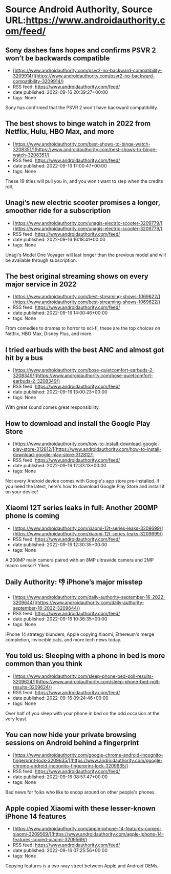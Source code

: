 # Source Android Authority, Source URL:https://www.androidauthority.com/feed/

## Sony dashes fans hopes and confirms PSVR 2 won’t be backwards compatible
 - [https://www.androidauthority.com/psvr2-no-backward-compatibility-3209914/](https://www.androidauthority.com/psvr2-no-backward-compatibility-3209914/)
 - RSS feed: https://www.androidauthority.com/feed/
 - date published: 2022-09-16 20:39:27+00:00
 - tags: None

Sony has confirmed that the PSVR 2 won't have backward compatibility.

## The best shows to binge watch in 2022 from Netflix, Hulu, HBO Max, and more
 - [https://www.androidauthority.com/best-shows-to-binge-watch-3208351/](https://www.androidauthority.com/best-shows-to-binge-watch-3208351/)
 - RSS feed: https://www.androidauthority.com/feed/
 - date published: 2022-09-16 17:00:47+00:00
 - tags: None

These 19 titles will pull you in, and you won't want to step when the credits roll.

## Unagi’s new electric scooter promises a longer, smoother ride for a subscription
 - [https://www.androidauthority.com/unagis-electric-scooter-3209779/](https://www.androidauthority.com/unagis-electric-scooter-3209779/)
 - RSS feed: https://www.androidauthority.com/feed/
 - date published: 2022-09-16 16:18:41+00:00
 - tags: None

Unagi's Model One Voyager will last longer than the previous model and will be available through subscription.

## The best original streaming shows on every major service in 2022
 - [https://www.androidauthority.com/best-streaming-shows-1069622/](https://www.androidauthority.com/best-streaming-shows-1069622/)
 - RSS feed: https://www.androidauthority.com/feed/
 - date published: 2022-09-16 14:00:46+00:00
 - tags: None

From comedies to dramas to horror to sci-fi, these are the top choices on Netflix, HBO Max, Disney Plus, and more.

## I tried earbuds with the best ANC and almost got hit by a bus
 - [https://www.androidauthority.com/bose-quietcomfort-earbuds-2-3208349/](https://www.androidauthority.com/bose-quietcomfort-earbuds-2-3208349/)
 - RSS feed: https://www.androidauthority.com/feed/
 - date published: 2022-09-16 13:00:23+00:00
 - tags: None

With great sound comes great responsibility.

## How to download and install the Google Play Store
 - [https://www.androidauthority.com/how-to-install-download-google-play-store-312812/](https://www.androidauthority.com/how-to-install-download-google-play-store-312812/)
 - RSS feed: https://www.androidauthority.com/feed/
 - date published: 2022-09-16 12:33:13+00:00
 - tags: None

Not every Android device comes with Google's app store pre-installed. If you need the latest, here's how to download Google Play Store and install it on your device!

## Xiaomi 12T series leaks in full: Another 200MP phone is coming
 - [https://www.androidauthority.com/xiaomi-12t-series-leaks-3209699/](https://www.androidauthority.com/xiaomi-12t-series-leaks-3209699/)
 - RSS feed: https://www.androidauthority.com/feed/
 - date published: 2022-09-16 12:30:35+00:00
 - tags: None

A 200MP main camera paired with an 8MP ultrawide camera and 2MP macro sensor? Yikes.

## Daily Authority: 👎 iPhone’s major misstep
 - [https://www.androidauthority.com/daily-authority-september-16-2022-3209644/](https://www.androidauthority.com/daily-authority-september-16-2022-3209644/)
 - RSS feed: https://www.androidauthority.com/feed/
 - date published: 2022-09-16 10:36:35+00:00
 - tags: None

iPhone 14 strategy blunders, Apple copying Xiaomi, Ethereum's merge completion, invincible cats, and more tech news today.

## You told us: Sleeping with a phone in bed is more common than you think
 - [https://www.androidauthority.com/sleep-phone-bed-poll-results-3209624/](https://www.androidauthority.com/sleep-phone-bed-poll-results-3209624/)
 - RSS feed: https://www.androidauthority.com/feed/
 - date published: 2022-09-16 09:24:46+00:00
 - tags: None

Over half of you sleep with your phone in bed on the odd occasion at the very least.

## You can now hide your private browsing sessions on Android behind a fingerprint
 - [https://www.androidauthority.com/google-chrome-android-incognito-fingerprint-lock-3209635/](https://www.androidauthority.com/google-chrome-android-incognito-fingerprint-lock-3209635/)
 - RSS feed: https://www.androidauthority.com/feed/
 - date published: 2022-09-16 08:57:47+00:00
 - tags: None

Bad news for folks who like to snoop around on other people's phones.

## Apple copied Xiaomi with these lesser-known iPhone 14 features
 - [https://www.androidauthority.com/apple-iphone-14-features-copied-xiaomi-3209569/](https://www.androidauthority.com/apple-iphone-14-features-copied-xiaomi-3209569/)
 - RSS feed: https://www.androidauthority.com/feed/
 - date published: 2022-09-16 07:25:56+00:00
 - tags: None

Copying features is a two-way street between Apple and Android OEMs.
